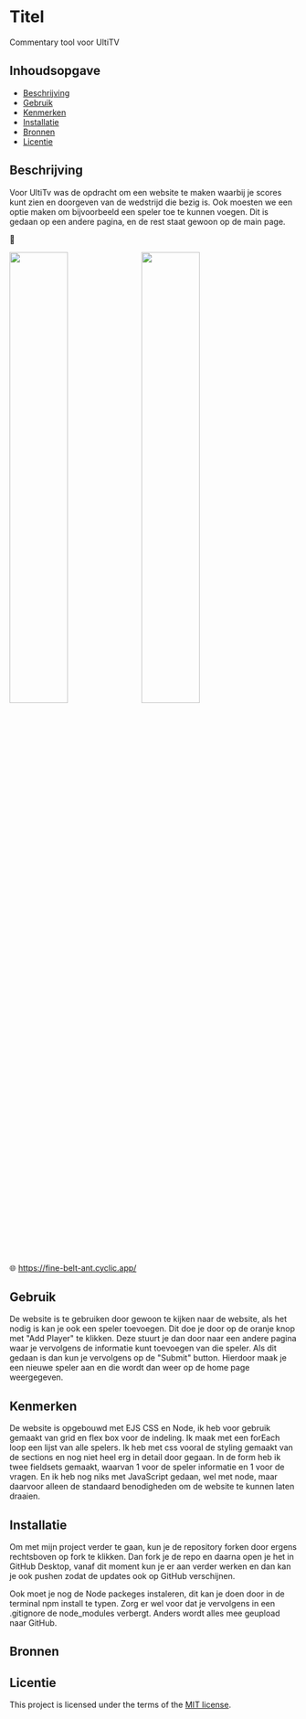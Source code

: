 # Titel
Commentary tool voor UltiTV

## Inhoudsopgave

  * [Beschrijving](#beschrijving)
  * [Gebruik](#gebruik)
  * [Kenmerken](#kenmerken)
  * [Installatie](#installatie)
  * [Bronnen](#bronnen)
  * [Licentie](#licentie)

## Beschrijving
Voor UltiTv was de opdracht om een website te maken waarbij je scores kunt zien en doorgeven van de wedstrijd die bezig is. Ook moesten we een optie maken om bijvoorbeeld een speler toe te kunnen voegen. Dit is gedaan op een andere pagina, en de rest staat gewoon op de main page.

📸 

<img src="https://user-images.githubusercontent.com/112860052/230037794-2f1909a8-6068-4e2e-b384-20f2c3ced543.png" width="45%"> <img src="https://user-images.githubusercontent.com/112860052/230037701-d94397c7-2b25-442a-a2cb-fa755edc4740.png" width="45%">

🌐 https://fine-belt-ant.cyclic.app/

## Gebruik
De website is te gebruiken door gewoon te kijken naar de website, als het nodig is kan je ook een speler toevoegen. Dit doe je door op de oranje knop met "Add Player" te klikken. Deze stuurt je dan door naar een andere pagina waar je vervolgens de informatie kunt toevoegen van die speler. Als dit gedaan is dan kun je vervolgens op de "Submit" button. Hierdoor maak je een nieuwe speler aan en die wordt dan weer op de home page weergegeven.

## Kenmerken
De website is opgebouwd met EJS CSS en Node, ik heb voor gebruik gemaakt van grid en flex box voor de indeling. Ik maak met een forEach loop een lijst van alle spelers. Ik heb met css vooral de styling gemaakt van de sections en nog niet heel erg in detail door gegaan. In de form heb ik twee fieldsets gemaakt, waarvan 1 voor de speler informatie en 1 voor de vragen. En ik heb nog niks met JavaScript gedaan, wel met node, maar daarvoor alleen de standaard benodigheden om de website te kunnen laten draaien.

## Installatie
Om met mijn project verder te gaan, kun je de repository forken door ergens rechtsboven op fork te klikken. Dan fork je de repo en daarna open je het in GitHub Desktop, vanaf dit moment kun je er aan verder werken en dan kan je ook pushen zodat de updates ook op GitHub verschijnen.

Ook moet je nog de Node packeges instaleren, dit kan je doen door in de terminal npm install te typen. Zorg er wel voor dat je vervolgens in een .gitignore de node_modules verbergt. Anders wordt alles mee geupload naar GitHub.

## Bronnen

## Licentie
This project is licensed under the terms of the [MIT license](./LICENSE).
